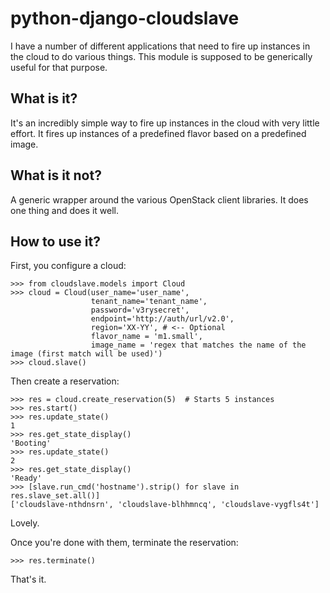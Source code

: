 python-django-cloudslave
========================

I have a number of different applications that need to fire up instances in the
cloud to do various things. This module is supposed to be generically useful
for that purpose.

What is it?
-----------
It's an incredibly simple way to fire up instances in the cloud with very
little effort. It fires up instances of a predefined flavor based on a
predefined image.

What is it not?
---------------
A generic wrapper around the various OpenStack client libraries. It does one
thing and does it well.


How to use it?
--------------
First, you configure a cloud:

    >>> from cloudslave.models import Cloud
    >>> cloud = Cloud(user_name='user_name',
                      tenant_name='tenant_name',
                      password='v3rysecret',
                      endpoint='http://auth/url/v2.0',
                      region='XX-YY', # <-- Optional
                      flavor_name = 'm1.small',
                      image_name = 'regex that matches the name of the image (first match will be used)')
    >>> cloud.slave()


Then create a reservation:

    >>> res = cloud.create_reservation(5)  # Starts 5 instances
    >>> res.start()
    >>> res.update_state()
    1
    >>> res.get_state_display()
    'Booting'
    >>> res.update_state()
    2
    >>> res.get_state_display()
    'Ready'
    >>> [slave.run_cmd('hostname').strip() for slave in res.slave_set.all()]
    ['cloudslave-nthdnsrn', 'cloudslave-blhhmncq', 'cloudslave-vygfls4t']

Lovely.

Once you're done with them, terminate the reservation:

    >>> res.terminate()

That's it.
